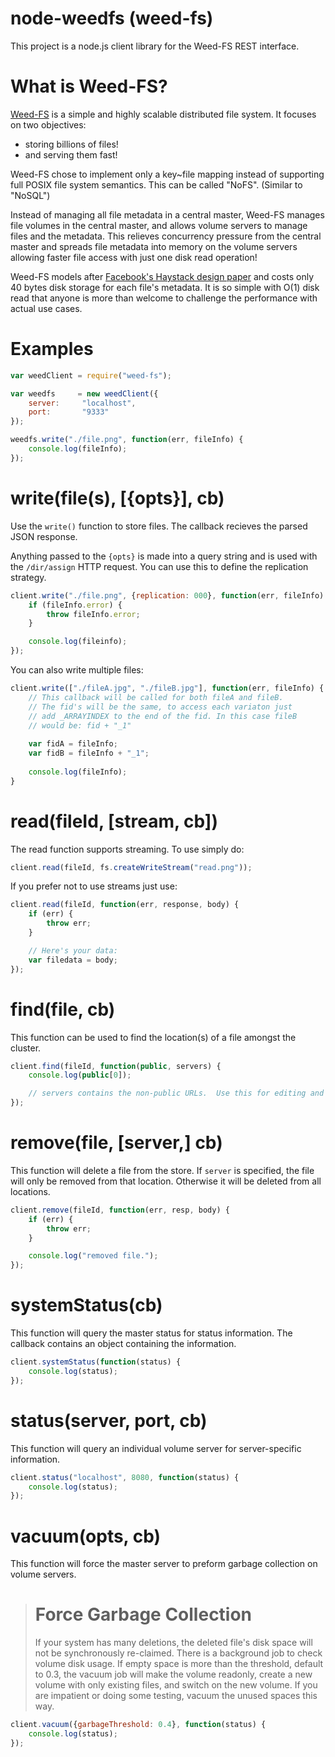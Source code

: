 # node-weedfs (weed-fs)

This project is a node.js client library for the Weed-FS REST interface.

# What is Weed-FS?

[Weed-FS](http://code.google.com/p/weed-fs/) is a simple and highly scalable distributed file system. It focuses on two objectives:
* storing billions of files!
* and serving them fast!

Weed-FS chose to implement only a key~file mapping instead of supporting full POSIX file system semantics. This can be called "NoFS". (Similar to "NoSQL")

Instead of managing all file metadata in a central master, Weed-FS manages file volumes in the central master, and allows volume servers
to manage files and the metadata. This relieves concurrency pressure from the central master and spreads file metadata into memory on the volume servers
allowing faster file access with just one disk read operation!

Weed-FS models after [Facebook's Haystack design paper](http://static.usenix.org/event/osdi10/tech/full_papers/Beaver.pdf) and costs only 40 bytes disk storage for each file's metadata. It is so simple with O(1) disk read that anyone is more than welcome to challenge the
performance with actual use cases.

# Examples
```javascript
var weedClient = require("weed-fs");

var weedfs     = new weedClient({
	server:		"localhost",
	port:		"9333"
});

weedfs.write("./file.png", function(err, fileInfo) {
	console.log(fileInfo);
});
```

# write(file(s), [{opts}], cb)

Use the <code>write()</code> function to store files.  The callback recieves the parsed JSON response.

Anything passed to the <code>{opts}</code> is made into a query string and
is used with the <code>/dir/assign</code> HTTP request.  You can use this to define the replication strategy.

```javascript
client.write("./file.png", {replication: 000}, function(err, fileInfo) {
	if (fileInfo.error) {
		throw fileInfo.error;
	}

	console.log(fileinfo);
});
```

You can also write multiple files:
```javascript
client.write(["./fileA.jpg", "./fileB.jpg"], function(err, fileInfo) {
	// This callback will be called for both fileA and fileB.
	// The fid's will be the same, to access each variaton just
	// add _ARRAYINDEX to the end of the fid. In this case fileB
	// would be: fid + "_1"
	
	var fidA = fileInfo;
	var fidB = fileInfo + "_1";
	
	console.log(fileInfo);
}
```

# read(fileId, [stream, cb])

The read function supports streaming.  To use simply do:

```javascript
client.read(fileId, fs.createWriteStream("read.png"));
```

If you prefer not to use streams just use:

```javascript
client.read(fileId, function(err, response, body) {
	if (err) {
		throw err;
	}

	// Here's your data:
	var filedata = body;
});
```

# find(file, cb)

This function can be used to find the location(s) of a file amongst the cluster.

```javascript
client.find(fileId, function(public, servers) {
	console.log(public[0]);

	// servers contains the non-public URLs.  Use this for editing and removing.
});
```

# remove(file, [server,] cb)

This function will delete a file from the store.  If <code>server</code> is specified, the
file will only be removed from that location.  Otherwise it will be deleted from all locations.

```javascript
client.remove(fileId, function(err, resp, body) {
	if (err) {
		throw err;
	}

	console.log("removed file.");
});
```

# systemStatus(cb)

This function will query the master status for status information.  The callback contains
an object containing the information.

```javascript
client.systemStatus(function(status) {
	console.log(status);
});
```

# status(server, port, cb)

This function will query an individual volume server for server-specific information.

```javascript
client.status("localhost", 8080, function(status) {
	console.log(status);
});
```

# vacuum(opts, cb)

This function will force the master server to preform garbage collection on volume servers.

> # Force Garbage Collection
>
> If your system has many deletions, the deleted file's disk space will not be synchronously re-claimed. There is a background job to check volume disk usage. If empty space is more than the threshold, default to 0.3, the vacuum job will make the volume readonly, create a new volume with only existing files, and switch on the new volume. If you are impatient or doing some testing, vacuum the unused spaces this way.

```javascript
client.vacuum({garbageThreshold: 0.4}, function(status) {
	console.log(status);
});
```
